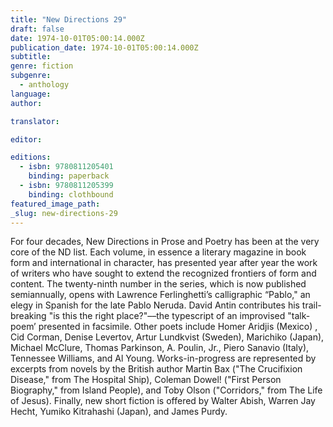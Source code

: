 ```yaml
---
title: "New Directions 29"
draft: false
date: 1974-10-01T05:00:14.000Z
publication_date: 1974-10-01T05:00:14.000Z
subtitle:
genre: fiction
subgenre:
  - anthology
language:
author:

translator:

editor:

editions:
  - isbn: 9780811205401
    binding: paperback
  - isbn: 9780811205399
    binding: clothbound
featured_image_path:
_slug: new-directions-29
---
```


For four decades, New Directions in Prose and Poetry has been at the very core of the ND list. Each volume, in essence a literary magazine in book form and international in character, has presented year after year the work of writers who have sought to extend the recognized frontiers of form and content. The twenty-ninth number in the series, which is now published semiannually, opens with Lawrence Ferlinghetti’s calligraphic “Pablo," an elegy in Spanish for the late Pablo Neruda. David Antin contributes his trail-breaking "is this the right place?"––the typescript of an improvised "talk-poem’ presented in facsimile. Other poets include Homer Aridjis (Mexico) , Cid Corman, Denise Levertov, Artur Lundkvist (Sweden), Marichiko (Japan), Michael McClure, Thomas Parkinson, A. Poulin, Jr., Piero Sanavio (Italy), Tennessee Williams, and Al Young. Works-in-progress are represented by excerpts from novels by the British author Martin Bax ("The Crucifixion Disease," from The Hospital Ship), Coleman Dowel! ("First Person Biography," from Island People), and Toby Olson ("Corridors," from The Life of Jesus). Finally, new short fiction is offered by Walter Abish, Warren Jay Hecht, Yumiko Kitrahashi (Japan), and James Purdy.

